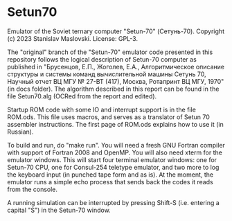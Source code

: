 # Setun70
Emulator of the Soviet ternary computer "Setun-70" (Сетунь-70). Copyright (c) 2023 Stanislav Maslovski. License: GPL-3.

The "original" branch of the "Setun-70" emulator code presented in this repository follows the logical description of Setun-70 computer as published in "Брусенцов, Е.П., Жоголев, Е.А., Алгоритмическое описание структуры и системы команд вычислительной машины Сетунь 70, Научный отчет ВЦ МГУ № 27-ВТ (417), Москва, Ротапринт ВЦ МГУ, 1970" (in docs folder). The algorithm described in this report can be found in the file Setun70.alg (OCRed from the report and edited).

Startup ROM code with some IO and interrupt support is in the file ROM.ods. This file uses macros, and serves as a translator of Setun 70 assembler instructions. The first page of ROM.ods explains how to use it (in Russian). 

To build and run, do "make run". You will need a fresh GNU Fortran compiler with support of Fortran 2008 and OpenMP. You will also need xterm for the emulator windows. This will start four terminal emulator windows: one for Setun-70 CPU, one for Consul-254 teletype emulator, and two more to log the keyboard input (in punched tape form and as is). At the moment, the emulator runs a simple echo process that sends back the codes it reads from the console.

A running simulation can be interrupted by pressing Shift-S (i.e. entering a capital "S") in the Setun-70 window.
